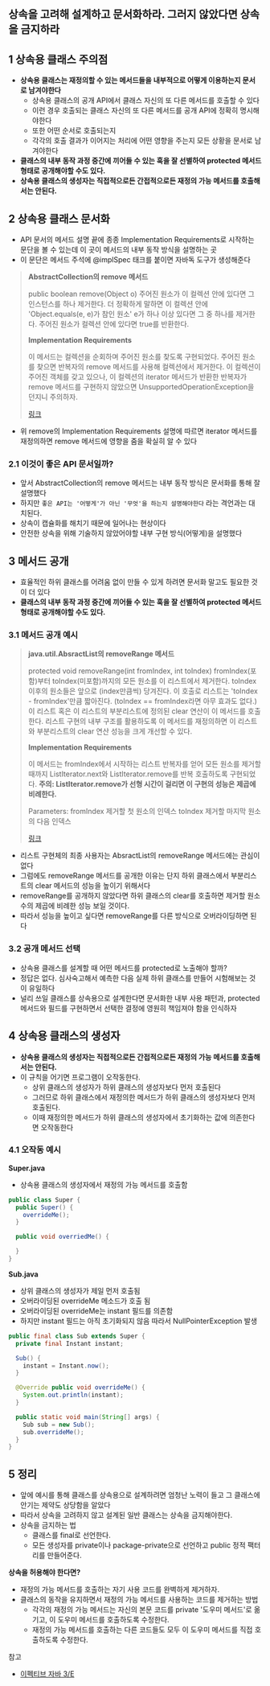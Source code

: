 ## 상속을 고려해 설계하고 문서화하라. 그러지 않았다면 상속을 금지하라



##  1 상속용 클래스 주의점

* **상속용 클래스는 재정의할 수 있는 메서드들을 내부적으로 어떻게 이용하는지 문서로 남겨야한다**
  * 상속용 클래스의 공개 API에서 클래스 자신의 또 다른 메서드를 호출할 수 있다
  * 이런 경우 호출되는 클래스 자신의 또 다른 메서드를 공개 API에 정확히 명시해야한다
  * 또한 어떤 순서로 호출되는지
  * 각각의 호출 결과가 이어지는 처리에 어떤 영향을 주는지 모든 상황을 문서로 남겨야한다
* **클래스의 내부 동작 과정 중간에 끼어들 수 있는 훅을 잘 선별하여 protected 메서드 형태로 공개해야할 수도 있다.**
* **상속용 클래스의 생성자는 직접적으로든 간접적으로든 재정의 가능 메서드를 호출해서는 안된다.**



## 2 상속용 클래스 문서화

* API 문서의 메서드 설명 끝에 종종 Implementation Requirements로 시작하는 문단을 볼 수 있는데 이 곳이 메서드의 내부 동작 방식을 설명하는 곳
* 이 문단은 메서드 주석에 @implSpec 태크를 붙이면 자바독 도구가 생성해준다

> **AbstractCollection의 remove 메서드**
>
> public boolean remove(Object o) 주어진 원소가 이 컬렉션 안에 있다면 그 인스턴스를 하나 제거한다. 더 정확하게 말하면 이 컬렉션 안에 'Object.equals(e, e)가 참인 원소' e가 하나 이상 있다면 그 중 하나를 제거한다. 주어진 원소가 컬렉션 안에 있다면 true를 반환한다.
>
> **Implementation Requirements**
>
> 이 메서드는 컬렉션을 순회하며 주어진 원소를 찾도록 구현되었다. 주어진 원소를 찾으면 반복자의 remove 메서드를 사용해 컬렉션에서 제거한다. 이 컬렉션이 주어진 객체를 갖고 있으나, 이 컬렉션의 iterator 메서드가 반환한 반복자가 remove 메서드를 구현하지 않았으면 UnsupportedOperationException을 던지니 주의하자.
>
> [링크](https://docs.oracle.com/en/java/javase/11/docs/api/java.base/java/util/AbstractCollection.html#remove(java.lang.Object))

* 위 remove의 Implementation Requirements 설명에 따르면 iterator 메서드를 재정의하면 remove 메서드에 영향을 줌을 확실히 알 수 있다



### 2.1 이것이 좋은 API 문서일까?

* 앞서 AbstractCollection의 remove 메서드는 내부 동작 방식은 문서화를 통해 잘 설명했다
* 하지만 `좋은 API는 '어떻게'가 아닌 '무엇'을 하는지 설명해야한다` 라는 격언과는 대치된다.
* 상속이 캡슐화를 해치기 때문에 일어나는 현상이다
* 안전한 상속을 위해 기술하지 않았어야할 내부 구현 방식(어떻게)을 설명했다



## 3 메서드 공개

* 효율적인 하위 클래스를 어려움 없이 만들 수 있게 하려면 문서화 말고도 필요한 것이 더 있다
* **클래스의 내부 동작 과정 중간에 끼어들 수 있는 훅을 잘 선별하여 protected 메서드 형태로 공개해야할 수도 있다.**



### 3.1 메서드 공개 예시

> **java.util.AbsractList의 removeRange 메서드**
>
> protected void removeRange(int fromIndex, int toIndex) fromIndex(포함)부터 toIndex(미포함)까지의 모든 원소를 이 리스트에서 제거한다. toIndex 이후의 원소들은 앞으로 (index만큼씩) 당겨진다. 이 호출로 리스트는 'toIndex - fromIndex'만큼 짧아진다. (toIndex == fromIndex라면 아무 효과도 없다.) 이 리스트 혹은 이 리스트의 부분리스트에 정의된 clear 연산이 이 메서드를 호출한다. 리스트 구현의 내부 구조를 활용하도록 이 메서드를 재정의하면 이 리스트와 부분리스트의 clear 연산 성능을 크게 개선할 수 있다. 
>
> **Implementation Requirements**
>
> 이 메서드는 fromIndex에서 시작하는 리스트 반복자를 얻어 모든 원소를 제거할 때까지 ListIterator.next와 ListIterator.remove를 반복 호출하도록 구현되었다. **주의: ListIterator.remove가 선형 시간이 걸리면 이 구현의 성능은 제곱에 비례한다.**
>
> Parameters: fromIndex 제거할 첫 원소의 인덱스 toIndex 제거할 마지막 원소의 다음 인덱스
>
> [링크](https://docs.oracle.com/en/java/javase/11/docs/api/java.base/java/util/AbstractList.html#removeRange(int,int))

* 리스트 구현체의 최종 사용자는 AbsractList의 removeRange 메서드에는 관심이 없다
* 그럼에도 removeRange 메서드를 공개한 이유는 단지 하위 클래스에서 부분리스트의 clear 메서드의 성능을 높이기 위해서다
* removeRange를 공개하지 않았다면 하위 클래스의 clear를 호출하면 제거할 원소 수의 제곱에 비례한 성능 보일 것이다.
* 따라서 성능을 높이고 싶다면 removeRange를 다른 방식으로 오버라이딩하면 된다



### 3.2 공개 메서드 선택

* 상속용 클래스를 설계할 때 어떤 메서드를 protected로 노출해야 할까?
* 정답은 없다. 심사숙고해서 예측한 다음 실제 하위 클래스를 만들어 시험해보는 것이 유일하다
* 널리 쓰일 클래스를 상속용으로 설계한다면 문서화한 내부 사용 패턴과, protected 메서드와 필드를 구현하면서 선택한 결정에 영원히 책임져야 함을 인식하자



## 4 상속용 클래스의 생성자

* **상속용 클래스의 생성자는 직접적으로든 간접적으로든 재정의 가능 메서드를 호출해서는 안된다.**
* 이 규칙을 어기면 프로그램이 오작동한다.
  * 상위 클래스의 생성자가 하위 클래스의 생성자보다 먼저 호출된다
  * 그러므로 하위 클래스에서 재정의한 메서드가 하위 클래스의 생성자보다 먼저 호출된다.
  * 이때 재정의한 메서드가 하위 클래스의 생성자에서 초기화하는 값에 의존한다면 오작동한다



### 4.1 오작동 예시

**Super.java**

* 상속용 클래스의 생성자에서 재정의 가능 메서드를 호출함

```java
public class Super {
  public Super() {
    overrideMe();
  }

  public void overriedMe() {

  }
}
```



**Sub.java**

* 상위 클래스의 생성자가 제일 먼저 호출됨
* 오버라이딩된 overrideMe 메소드가 호출 됨
* 오버라이딩된 overrideMe는 instant 필드를 의존함
* 하지만 instant 필드는 아직 초기화되지 않음 따라서 NullPointerException 발생

```java
public final class Sub extends Super {
  private final Instant instant;

  Sub() {
    instant = Instant.now();
  }

  @Override public void overrideMe() {
    System.out.println(instant);
  }

  public static void main(String[] args) {
    Sub sub = new Sub();
    sub.overrideMe();
  }
}
```



## 5 정리

* 앞에 예시를 통해 클래스를 상속용으로 설계하려면 엄청난 노력이 들고 그 클래스에 안기는 제약도 상당함을 알았다
* 따라서 상속을 고려하지 않고 설계된 일반 클래스는 상속을 금지해야한다.
* 상속을 금지하는 법
  * 클래스를 final로 선언한다.
  * 모든 생성자를 private이나 package-private으로 선언하고 public 정적 팩터리를 만들어준다.



**상속을 허용해야 한다면?**

* 재정의 가능 메서드를 호출하는 자기 사용 코드를 완벽하게 제거하자.
* 클래스의 동작을 유지하면서 재정의 가능 메서드를 사용하는 코드를 제거하는 방법
  * 각각의 재정의 가능 메서드는 자신의 본문 코드를 private '도우미 메서드'로 옮기고, 이 도우미 메서드를 호출하도록 수정한다.
  * 재정의 가능 메서드를 호출하는 다른 코드들도 모두 이 도우미 메서드를 직접 호출하도록 수정한다.



참고

* [이펙티브 자바 3/E](http://www.kyobobook.co.kr/product/detailViewKor.laf?mallGb=KOR&ejkGb=KOR&barcode=9788966262281)